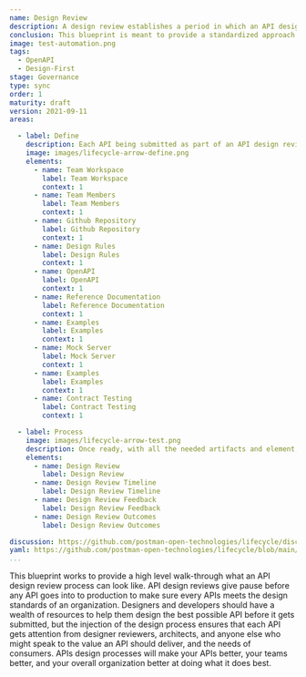 ```yaml
---
name: Design Review
description: A design review establishes a period in which an API designer or developer can submit an API for review by a formal design reviewer, as well as architects from a centralized API governance group, evaluating the API for compliance against an organizations governance design guidelines.
conclusion: This blueprint is meant to provide a standardized approach to automating API design reviews across operations as part of a standardized API lifecycle. Each element within this blueprint works to provide a simple overview of what is involved across the entire life of an API, with more detail present on the detail page for each element (if you are viewing this on the API lifecycle project site). If you are reading this via a PDF or printed version you can visit the landing page for this blueprint to access more information and view specific actions you might possibly consider taking as part of applying each element of this proposed lifecycle within your own operations. This blueprint is a living document and will continue to evolve and be added to over time based upon feedback from readers. If you have any questions, feedback, or feel like there is more information you need, feel free to jump on the Github discussion for this blueprint, or any of the individual elements present--the value this blueprint provides is actively defined by the feedback community members like you.
image: test-automation.png
tags:
  - OpenAPI
  - Design-First
stage: Governance
type: sync
order: 1
maturity: draft
version: 2021-09-11
areas:  

  - label: Define
    description: Each API being submitted as part of an API design review process should possess the necessary artifacts and elements needed to properly evaluate the design of each API. To ensure the API design review is as efficient and effective as possible it helps to have a dedicated location for the review to happen, with everything present to to conduct review, and provide feedback around the API, as well as supporting elements. Setting the stage for a speedy but effective review, sending an API back development, or allowing it to move everything forward to production.
    image: images/lifecycle-arrow-define.png
    elements:
      - name: Team Workspace
        label: Team Workspace
        context: 1
      - name: Team Members
        label: Team Members   
        context: 1    
      - name: Github Repository
        label: Github Repository
        context: 1
      - name: Design Rules
        label: Design Rules        
        context: 1          
      - name: OpenAPI
        label: OpenAPI      
        context: 1  
      - name: Reference Documentation
        label: Reference Documentation      
        context: 1   
      - name: Examples
        label: Examples      
        context: 1   
      - name: Mock Server
        label: Mock Server      
        context: 1  
      - name: Examples
        label: Examples      
        context: 1    
      - name: Contract Testing
        label: Contract Testing   
        context: 1          

  - label: Process
    image: images/lifecycle-arrow-test.png
    description: Once ready, with all the needed artifacts and element, an API should be submitted to a well defined process for reviewing the design of an API, then providing feedback on the state of an API, and whether it is ready for production, in as short of time as possible. Reaching a desireable outcome that upholds an organization's design guidelines, and helps make teams better at what they do. Ensuring that eery API design review is a learning opportunity for both designer and reviewer. Continuing to improve the API design process with each API submitted for review, making operations incrementally better along the way.
    elements:
      - name: Design Review
        label: Design Review
      - name: Design Review Timeline
        label: Design Review Timeline
      - name: Design Review Feedback
        label: Design Review Feedback
      - name: Design Review Outcomes
        label: Design Review Outcomes                        

discussion: https://github.com/postman-open-technologies/lifecycle/discussions/33
yaml: https://github.com/postman-open-technologies/lifecycle/blob/main/_blueprints/test-automation.md
...
```

This blueprint works to provide a high level walk-through what an API design review process can look like. API design reviews give pause before any API goes into to production to make sure every APIs meets the design standards of an organization. Designers and developers should have a wealth of resources to help them design the best possible API before it gets submitted, but the injection of the design process ensures that each API gets attention from designer reviewers, architects, and anyone else who might speak to the value an API should deliver, and the needs of consumers. APIs design processes will make your APIs better, your teams better, and your overall organization better at doing what it does best. 
